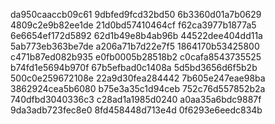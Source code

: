 da950caaccb09c61
9dbfed9fcd32bd50
6b3360d01a7b0629
4809c2e9b82ee1de
21d0bd57410464cf
f62ca3977b1877a5
6e6654ef172d5892
62d1b49e8b4ab96b
44522dee404dd11a
5ab773eb363be7de
a206a71b7d22e7f5
1864170b53425800
c471b87ed082b935
e0fb0005b28518b2
c0cafa8543735525
b74fd1e5694b970f
67b5efbad0c1408a
5d5bd3656d6f5b2b
500c0e259672108e
22a9d30fea284442
7b605e247eae98ba
3862924cea5b6080
b75e3a35c1d94ceb
752c76d557852b2a
740dfbd3040336c3
c28ad1a1985d0240
a0aa35a6bdc9887f
9da3adb723fec8e0
8fd458448d713e4d
0f6293e6eedc834b
